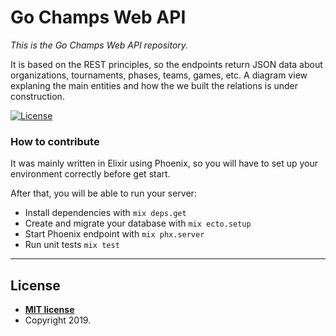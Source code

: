 # Go Champs Web API

*This is the Go Champs Web API repository.*

It is based on the REST principles, so the endpoints return JSON data about organizations, tournaments, phases, teams, games, etc. A diagram view explaning the main entities and how the we built the relations is under construction.

[![License](http://img.shields.io/:license-mit-blue.svg?style=flat-square)](http://badges.mit-license.org)

### How to contribute

It was mainly written in Elixir using Phoenix, so you will have to set up your environment correctly before get start.

After that, you will be able to run your server:
  * Install dependencies with `mix deps.get`
  * Create and migrate your database with `mix ecto.setup`
  * Start Phoenix endpoint with `mix phx.server`
  * Run unit tests `mix test`

---

## License

- **[MIT license](http://opensource.org/licenses/mit-license.php)**
- Copyright 2019.
